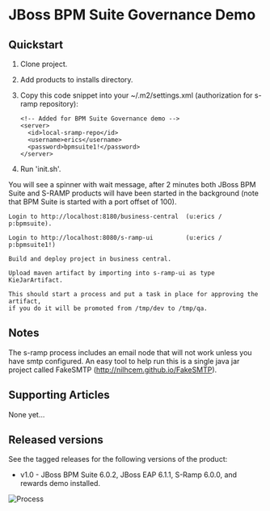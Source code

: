 JBoss BPM Suite Governance Demo
===============================


Quickstart
----------

1. Clone project.

2. Add products to installs directory.

3. Copy this code snippet into your ~/.m2/settings.xml (authorization for s-ramp repository):

   ```
   <!-- Added for BPM Suite Governance demo -->
   <server>
     <id>local-sramp-repo</id>
     <username>erics</username>
     <password>bpmsuite1!</password>
   </server>
   ```

4. Run 'init.sh'.

You will see a spinner with wait message, after 2 minutes both JBoss BPM Suite and S-RAMP products will have been started in the
background (note that BPM Suite is started with a port offset of 100).

   ```
   Login to http://localhost:8180/business-central  (u:erics / p:bpmsuite).

   Login to http://localhost:8080/s-ramp-ui         (u:erics / p:bpmsuite1!)

   Build and deploy project in business central.

   Upload maven artifact by importing into s-ramp-ui as type KieJarArtifact.

   This should start a process and put a task in place for approving the artifact, 
   if you do it will be promoted from /tmp/dev to /tmp/qa.
   ```

Notes
-----
The s-ramp process includes an email node that will not work unless you have smtp configured. An easy tool to help run this is a
single java jar project called FakeSMTP (http://nilhcem.github.io/FakeSMTP).


Supporting Articles
-------------------
None yet...


Released versions
-----------------

See the tagged releases for the following versions of the product:

- v1.0 - JBoss BPM Suite 6.0.2, JBoss EAP 6.1.1, S-Ramp 6.0.0, and rewards demo installed.


![Process](https://github.com/eschabell/bpms-governance-demo/blob/master/docs/demo-images/dtgov-process.png?raw=true)


